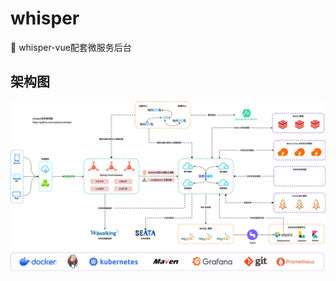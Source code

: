 # whisper

🎉 whisper-vue配套微服务后台



## 架构图

<img src="images/whisper.svg" alt="架构设计图" style="zoom:100%" />
